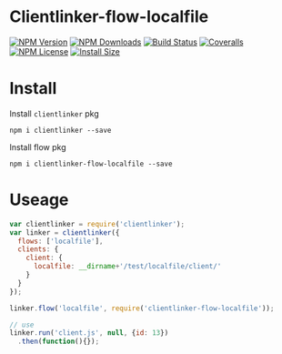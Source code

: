 Clientlinker-flow-localfile
========================

[![NPM Version][npm-image]][npm-url]
[![NPM Downloads][downloads-image]][npm-url]
[![Build Status][travis-image]][travis-url]
[![Coveralls][coveralls-image]][coveralls-url]
[![NPM License][license-image]][npm-url]
[![Install Size][install-size-image]][install-size-url]


# Install

Install `clientlinker` pkg

```shell
npm i clientlinker --save
```

Install flow pkg

```shell
npm i clientlinker-flow-localfile --save
```


# Useage

```javascript
var clientlinker = require('clientlinker');
var linker = clientlinker({
  flows: ['localfile'],
  clients: {
    client: {
      localfile: __dirname+'/test/localfile/client/'
    }
  }
});

linker.flow('localfile', require('clientlinker-flow-localfile'));

// use
linker.run('client.js', null, {id: 13})
  .then(function(){});
```


[npm-image]: http://img.shields.io/npm/v/clientlinker-flow-localfile.svg
[downloads-image]: http://img.shields.io/npm/dm/clientlinker-flow-localfile.svg
[npm-url]: https://www.npmjs.org/package/clientlinker-flow-localfile
[travis-image]: http://img.shields.io/travis/Bacra/node-clientlinker-flow-localfile/master.svg?label=linux
[travis-url]: https://travis-ci.org/Bacra/node-clientlinker-flow-localfile
[coveralls-image]: https://img.shields.io/coveralls/Bacra/node-clientlinker-flow-localfile.svg
[coveralls-url]: https://coveralls.io/github/Bacra/node-clientlinker-flow-localfile
[license-image]: http://img.shields.io/npm/l/clientlinker-flow-localfile.svg
[install-size-url]: https://packagephobia.now.sh/result?p=clientlinker-flow-localfile
[install-size-image]: https://packagephobia.now.sh/badge?p=clientlinker-flow-localfile
